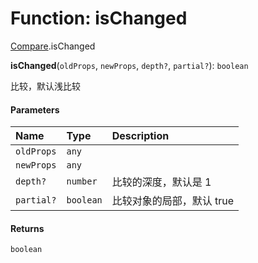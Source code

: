 # Function: isChanged

[Compare](/en/auto-docs/fixed-layout-editor/modules/Compare.md).isChanged

**isChanged**(`oldProps`, `newProps`, `depth?`, `partial?`): `boolean`

比较，默认浅比较

#### Parameters

| Name | Type | Description |
| :------ | :------ | :------ |
| `oldProps` | `any` |  |
| `newProps` | `any` |  |
| `depth?` | `number` | 比较的深度，默认是 1 |
| `partial?` | `boolean` | 比较对象的局部，默认 true |

#### Returns

`boolean`
